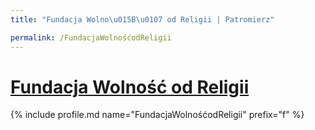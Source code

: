 ```yaml
---
title: "Fundacja Wolno\u015B\u0107 od Religii | Patromierz"

permalink: /FundacjaWolnośćodReligii
---
```


# [Fundacja Wolność od Religii](https://patronite.pl/FundacjaWolnośćodReligii)

{% include profile.md name="FundacjaWolnośćodReligii" prefix="f" %}
